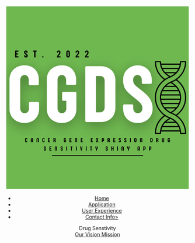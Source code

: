 <html>
<head>
        <title> SHINY 2022 </title>
        <link rel='stylesheet' href='style.css' type='text/css'>
</head>
<body>
     <header> 
​
     <div class='main' >
         <div class ='logo'>
             <img src="images/CGDS.png" alt="Placeholder Logo">
         </div>
      <ul>
               <li class='active'> <a href='#'>Home</a></li> 
               <li class='active'> <a href='#'>Application</a></li> 
               <li class='active'> <a href='#'>User Experience</a></li> 
                <li class='active'> <a href='#'>Contact Info></a></li> 
      </ul>
     </div>
     <div class='title'>
        <hl> Drug Senstivity </h1>
     </div>
     <div class='button'>
        <a href='#' class='btn'>Our Vision </a>
        <a href="'#" class='btn'>Mission</a>
     </div>
     </header>
</body>
</html>
